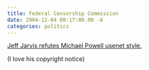```yaml
---
title: Federal Censorship Commission
date: 2004-12-04 08:17:00.00 -8
categories: politics
---
```

[Jeff Jarvis refutes Michael Powell usenet style.](http://www.buzzmachine.com/archives/2004_12_03.html#008590)

(I love his copyright notice)
